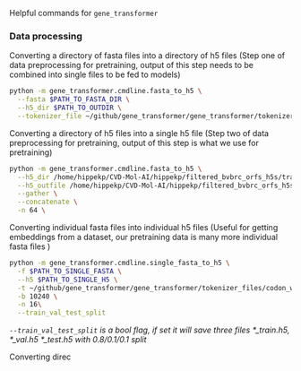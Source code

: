 Helpful commands for `gene_transformer`

### Data processing 

Converting a directory of fasta files into a directory of h5 files (Step one of data preprocessing for pretraining, output of this step needs to be combined into single files to be fed to models) 
```bash 
python -m gene_transformer.cmdline.fasta_to_h5 \
  --fasta $PATH_TO_FASTA_DIR \
  --h5_dir $PATH_TO_OUTDIR \
  --tokenizer_file ~/github/gene_transformer/gene_transformer/tokenizer_files/codon_wordlevel_100vocab.json
```

Converting a directory of h5 files into a single h5 file (Step two of data preprocessing for pretraining, output of this step is what we use for pretraining) 
```bash 
python -m gene_transformer.cmdline.fasta_to_h5 \
  --h5_dir /home/hippekp/CVD-Mol-AI/hippekp/filtered_bvbrc_orfs_h5s/train \
  --h5_outfile /home/hippekp/CVD-Mol-AI/hippekp/filtered_bvbrc_orfs_h5s/combined_train.h5 \
  --gather \
  --concatenate \
  -n 64 \
```


Converting individual fasta files into individual h5 files (Useful for getting embeddings from a dataset, our pretraining data is many more individual fasta files )
```bash 
python -m gene_transformer.cmdline.single_fasta_to_h5 \
  -f $PATH_TO_SINGLE_FASTA \
  --h5 $PATH_TO_SINGLE_H5 \
  -t ~/github/gene_transformer/gene_transformer/tokenizer_files/codon_wordlevel_100vocab.json \
  -b 10240 \
  -n 16\
  --train_val_test_split
```
*`--train_val_test_split` is a bool flag, if set it will save three files \*\_train.h5, \*\_val.h5 \*\_test.h5 with 0.8/0.1/0.1 split*

Converting direc
